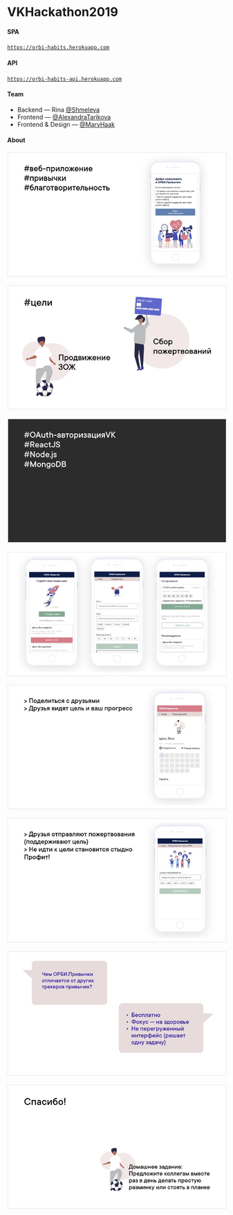 # VKHackathon2019

#### SPA
[`https://orbi-habits.herokuapp.com`](https://orbi-habits.herokuapp.com)

#### API
[`https://orbi-habits-api.herokuapp.com`](https://orbi-habits-api.herokuapp.com)

#### Team

* Backend — Rina [@Shmeleva](https://github.com/shmeleva)
* Frontend — [@AlexandraTarikova](https://github.com/AlexandraTarikova)
* Frontend & Design — [@MaryHaak](https://github.com/maryhaak)

#### About
<kbd>
<img src="/presentation-images/grornlosos_110.001.jpeg" style="border: 2px solid rgba(0,0,0,0.05);" />
</kbd>
<br/><br/>
<kbd>
<img src="/presentation-images/grornlosos_110.002.jpeg" style="border: 2px solid rgba(0,0,0,0.05);" />
</kbd>
<br/><br/>
<kbd>
<img src="/presentation-images/grornlosos_110.003.jpeg" style="border: 2px solid rgba(0,0,0,0.05);" />
</kbd>
<br/><br/>
<kbd>
<img src="/presentation-images/grornlosos_110.004.jpeg" style="border: 2px solid rgba(0,0,0,0.05);" />
</kbd>
<br/><br/>
<kbd>
<img src="/presentation-images/grornlosos_110.005.jpeg" style="border: 2px solid rgba(0,0,0,0.05);" />
</kbd>
<br/><br/>
<kbd>
<img src="/presentation-images/grornlosos_110.006.jpeg" style="border: 2px solid rgba(0,0,0,0.05);" />
</kbd>
<br/><br/>
<kbd>
<img src="/presentation-images/grornlosos_110.007.jpeg" style="border: 2px solid rgba(0,0,0,0.05);" />
</kbd>
<br/><br/>
<kbd>
<img src="/presentation-images/grornlosos_110.008.jpeg" style="border: 2px solid rgba(0,0,0,0.05);" />
</kbd>
